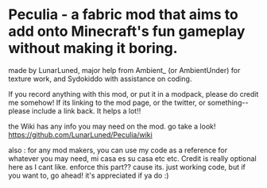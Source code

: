 # Peculia - a fabric mod that aims to add onto Minecraft's fun gameplay without making it boring.
made by LunarLuned, major help from Ambient_ (or AmbientUnder) for texture work, and Sydokiddo with assistance on coding.

If you record anything with this mod, or put it in a modpack, please do credit me somehow! If its linking to the mod page, or the twitter, or something--please include a link back. It helps a lot!!

the Wiki has any info you may need on the mod. go take a look!
https://github.com/LunarLuned/Peculia/wiki

also : for any mod makers, you can use my code as a reference for whatever you may need, mi casa es su casa etc etc. Credit is really optional here as I cant like. enforce this part?? cause its. just working code, but if you want to, go ahead! it's appreciated if ya do :)
